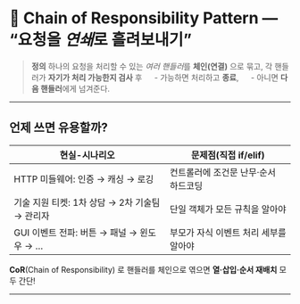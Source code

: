 # 🔗 Chain of Responsibility Pattern — “요청을 *연쇄*로 흘려보내기”

> **정의**
> 하나의 요청을 처리할 수 있는 *여러 핸들러*를 **체인(연결)** 으로 묶고,
> 각 핸들러가 **자기가 처리 가능한지 검사** 후
>   - 가능하면 처리하고 **종료**,
>   - 아니면 **다음 핸들러**에게 넘겨준다.

---

## 언제 쓰면 유용할까?

| 현실-시나리오                        | 문제점(직접 if/elif)       |
| ------------------------------ | --------------------- |
| HTTP 미들웨어: 인증 → 캐싱 → 로깅        | 컨트롤러에 조건문 난무·순서 하드코딩  |
| 기술 지원 티켓: 1차 상담 → 2차 기술팀 → 관리자 | 단일 객체가 모든 규칙을 알아야     |
| GUI 이벤트 전파: 버튼 → 패널 → 윈도우 → …  | 부모가 자식 이벤트 처리 세부를 알아야 |

**CoR**(Chain of Responsibility) 로
핸들러를 체인으로 엮으면 **열·삽입·순서 재배치** 모두 간단!

---